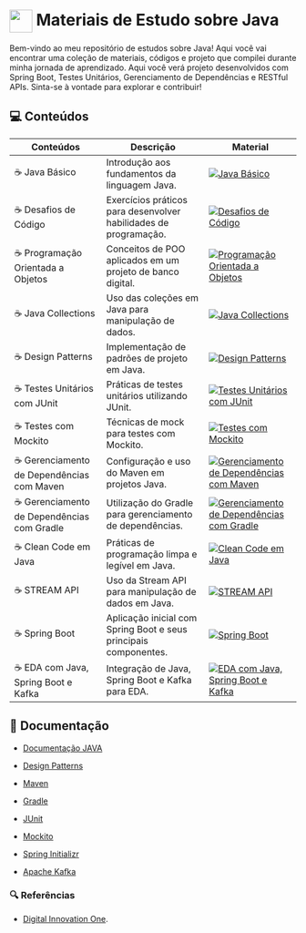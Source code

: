 # [<img src="https://skillicons.dev/icons?i=java&theme=light" width="40" align="center">](https://www.java.com/) Materiais de Estudo sobre Java

Bem-vindo ao meu repositório de estudos sobre Java! Aqui você vai encontrar uma coleção de materiais, códigos e projeto que compilei durante minha jornada de aprendizado. Aqui você verá projeto desenvolvidos com Spring Boot, Testes Unitários, Gerenciamento de Dependências e RESTful APIs. Sinta-se à vontade para explorar e contribuir!

## 💻 Conteúdos

| Conteúdos | Descrição | Material |
|----------|-----------| -------- |
| ☕ Java Básico | Introdução aos fundamentos da linguagem Java. | [![Java Básico](https://img.shields.io/badge/Ver%20Material-B07219?style=for-the-badge)](https://github.com/joschonarth/dio-java/tree/main/java-basico) |
| ☕ Desafios de Código | Exercícios práticos para desenvolver habilidades de programação. | [![Desafios de Código](https://img.shields.io/badge/Ver%20Material-B07219?style=for-the-badge)](https://github.com/joschonarth/dio-java/tree/main/java-basico/code-challenges) |
| ☕ Programação Orientada a Objetos | Conceitos de POO aplicados em um projeto de banco digital. | [![Programação Orientada a Objetos](https://img.shields.io/badge/Ver%20Material-B07219?style=for-the-badge)](https://github.com/joschonarth/dio-java/tree/main/banco-digital-poo) |
| ☕ Java Collections | Uso das coleções em Java para manipulação de dados. | [![Java Collections](https://img.shields.io/badge/Ver%20Material-B07219?style=for-the-badge)](https://github.com/joschonarth/dio-java/tree/main/java-collections) |
| ☕ Design Patterns | Implementação de padrões de projeto em Java. | [![Design Patterns](https://img.shields.io/badge/Ver%20Material-B07219?style=for-the-badge)](https://github.com/joschonarth/dio-java/tree/main/java-design-patterns) |
| ☕ Testes Unitários com JUnit | Práticas de testes unitários utilizando JUnit. | [![Testes Unitários com JUnit](https://img.shields.io/badge/Ver%20Material-B07219?style=for-the-badge)](https://github.com/joschonarth/dio-java/tree/main/java-junit) |
| ☕ Testes com Mockito | Técnicas de mock para testes com Mockito. | [![Testes com Mockito](https://img.shields.io/badge/Ver%20Material-B07219?style=for-the-badge)](https://github.com/joschonarth/dio-java/tree/main/java-mockito) |
| ☕ Gerenciamento de Dependências com Maven | Configuração e uso do Maven em projetos Java. | [![Gerenciamento de Dependências com Maven](https://img.shields.io/badge/Ver%20Material-B07219?style=for-the-badge)](https://github.com/joschonarth/dio-java/tree/main/java-maven) |
| ☕ Gerenciamento de Dependências com Gradle | Utilização do Gradle para gerenciamento de dependências. | [![Gerenciamento de Dependências com Gradle](https://img.shields.io/badge/Ver%20Material-B07219?style=for-the-badge)](https://github.com/joschonarth/dio-java/tree/main/java-gradle) |
| ☕ Clean Code em Java | Práticas de programação limpa e legível em Java. | [![Clean Code em Java](https://img.shields.io/badge/Ver%20Material-B07219?style=for-the-badge)](https://github.com/joschonarth/dio-java/tree/main/java-clean-code) |
| ☕ STREAM API | Uso da Stream API para manipulação de dados em Java. | [![STREAM API](https://img.shields.io/badge/Ver%20Material-B07219?style=for-the-badge)](https://github.com/joschonarth/dio-java/tree/main/stream-api) |
| ☕ Spring Boot | Aplicação inicial com Spring Boot e seus principais componentes. | [![Spring Boot](https://img.shields.io/badge/Ver%20Material-B07219?style=for-the-badge)](https://github.com/joschonarth/dio-java/tree/main/spring-boot) |
| ☕ EDA com Java, Spring Boot e Kafka | Integração de Java, Spring Boot e Kafka para EDA. | [![EDA com Java, Spring Boot e Kafka](https://img.shields.io/badge/Ver%20Material-B07219?style=for-the-badge)](https://github.com/joschonarth/dio-java/tree/main/java-spring-kafka) |



## 📄 Documentação
- [Documentação JAVA](https://docs.oracle.com/javase/7/docs/api/java/lang/String.html)
- [Design Patterns](https://refactoring.guru/design-patterns)

- [Maven](https://maven.apache.org/)
- [Gradle](https://gradle.org/)
- [JUnit](https://junit.org/junit5/)
- [Mockito](https://site.mockito.org/)
- [Spring Initializr](https://start.spring.io/)
- [Apache Kafka](https://kafka.apache.org/)

### 🔍 Referências
- [Digital Innovation One](https://web.dio.me/).
